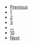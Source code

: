   <div>
     <nav role="navigation" aria-label="Pagination Navigation" class="au-pagination ">
            <ul class=" au-link-list au-link-list--inline">
              <li class="au-pagination-control disabled ">
                <a href="#" class="au-pagination-link au-pagination-controls-link disabled " aria-label="Go to previous page" text="Previous" aria-disabled="true">Previous
                </a>
              </li>
              <li class="au-pagination-item active">
                <a href="#" class="au-pagination-link active" id="1" aria-label="Page 1" aria-current="true">1
                </a>
              </li>
              <li class="au-pagination-item ">
                <a href="#" class="au-pagination-link " id="2" aria-label="Page 2" aria-current="false">2
                </a>
              </li>
              <li class="au-pagination-item ">
                <a href="#" class="au-pagination-link " id="3" aria-label="Page 3" aria-current="false">3
                </a>
              </li>
              <li class="au-pagination-item">
              <a class="au-pagination-link " href="#" aria-label="">
              <span class="au-pagination-link--quick-jumper " aria-hidden="true">...</span>
              </a>
              </li>
              <li class="au-pagination-item ">
              <a href="#" class="au-pagination-link " id="10" aria-label="Page 10" aria-current="false">10
              </a>
              </li>
              <li class="au-pagination-control">
              <a href="#" class="au-pagination-link au-pagination-controls-link" aria-label="Go to next page" text="Next">Next
              </a>
              </li>
            </ul>
          </nav>
      </div>
